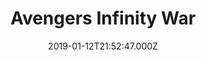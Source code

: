 ---
title: "Avengers Infinity War"
year: 2018
date: 2019-01-12T21:52:47.000Z
permalink: /almanac/movies/2019-01-12-avengers-infinity-war/index.html
rating: 3
---
